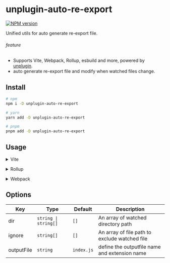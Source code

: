 # unplugin-auto-re-export

[![NPM version](https://img.shields.io/badge/npm-v0.0.1-orange)](https://www.npmjs.com/package/unplugin-auto-re-export)

Unified utils for auto generate re-export file.

###### feature

- Supports Vite, Webpack, Rollup, esbuild and more, powered by <a href="https://github.com/unjs/unplugin">unplugin</a>.
- auto generate re-export file and modify when watched files change.

## Install

```bash
# npm
npm i -D unplugin-auto-re-export

# yarn
yarn add -D unplugin-auto-re-export

# pnpm
pnpm add -D unplugin-auto-re-export
```

## Usage

<details>
<summary>Vite</summary><br>

```ts
// vite.config.ts
import autoReExportPlugin from "unplugin-auto-re-export/vite";

export default defineConfig({
  plugins: [
    autoReExportPlugin({
      /* options */
    }),
  ],
});
```

<br></details>

<details>
<summary>Rollup</summary><br>

```ts
// rollup.config.js
import autoReExportPlugin from "unplugin-auto-re-export/rollup";

export default {
  plugins: [
    autoReExportPlugin({
      /* options */
    }),
  ],
};
```

<br></details>

<details>
<summary>Webpack</summary><br>

```ts
// webpack.config.js
module.exports = {
  /* ... */
  plugins: [
    require("unplugin-auto-re-export/webpack")({
      /* options */
    }),
  ],
};
```

<br></details>

## Options

| Key        | Type                 | Default    | Description                                   |
| ---------- | -------------------- | ---------- | --------------------------------------------- |
| dir        | `string \| string[]` | `[]`       | An array of watched directory path            |
| ignore     | `string[]`           | `[]`       | An array of file path to exclude watched file |
| outputFile | `string`             | `index.js` | define the outputfile name and extension name |
